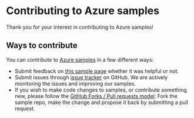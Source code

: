 # Contributing to Azure samples

Thank you for your interest in contributing to Azure samples!

## Ways to contribute

You can contribute to [Azure samples](https://github.com/Azure-Samples/sql-database-dotnet-manage-sql-failover-groups) in a few different ways:

- Submit feedback on [this sample page](https://azure.microsoft.com/documentation/samples/sql-database-dotnet-manage-sql-failover-groups/) whether it was helpful or not.  
- Submit issues through [issue tracker](https://github.com/Azure-Samples/sql-database-dotnet-manage-sql-failover-groups/issues) on GitHub. We are actively monitoring the issues and improving our samples.
- If you wish to make code changes to samples, or contribute something new, please follow the [GitHub Forks / Pull requests model](https://help.github.com/articles/fork-a-repo/): Fork the sample repo, make the change and propose it back by submitting a pull request.